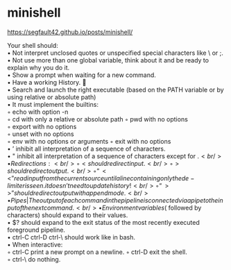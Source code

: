 # minishell

https://segfault42.github.io/posts/minishell/

Your shell should: <br />
• Not interpret unclosed quotes or unspecified special characters like \ or ;. <br />
• Not use more than one global variable, think about it and be ready to explain why you do it. <br />
• Show a prompt when waiting for a new command. <br />
• Have a working History. 🔵 <br /> 
• Search and launch the right executable (based on the PATH variable or by using relative or absolute path) <br />
   • It must implement the builtins: <br />
     ◦ echo with option -n <br />
     ◦ cd with only a relative or absolute path ◦ pwd with no options <br />
     ◦ export with no options <br />
     ◦ unset with no options <br />
     ◦ env with no options or arguments ◦ exit with no options <br />
• ’ inhibit all interpretation of a sequence of characters. <br />
• " inhibit all interpretation of a sequence of characters except for $. <br />
  • Redirections: <br />
   ◦ < should redirect input. <br />
   ◦ > should redirect output. <br />
   ◦ “<<” read input from the current source until a line containing only the de- limiter is seen. it doesn’t need to update history! <br />
   ◦ “>>” should redirect output with append mode. <br />
• Pipes | The output of each command in the pipeline is connected via a pipe to the
input of the next command. <br />
• Environment variables ($ followed by characters) should expand to their values. <br />
• $? should expand to the exit status of the most recently executed foreground pipeline. <br />
• ctrl-C ctrl-D ctrl-\ should work like in bash. <br />
  • When interactive: <br />
    ◦ ctrl-C print a new prompt on a newline. ◦ ctrl-D exit the shell. <br />
    ◦ ctrl-\ do nothing. <br />
